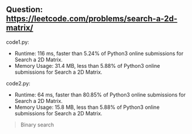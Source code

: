 ## Question: https://leetcode.com/problems/search-a-2d-matrix/

code1.py:
* Runtime: 116 ms, faster than 5.24% of Python3 online submissions for Search a 2D Matrix.
* Memory Usage: 31.4 MB, less than 5.88% of Python3 online submissions for Search a 2D Matrix.

code2.py:
* Runtime: 64 ms, faster than 80.85% of Python3 online submissions for Search a 2D Matrix.
* Memory Usage: 15.8 MB, less than 5.88% of Python3 online submissions for Search a 2D Matrix.
>Binary search